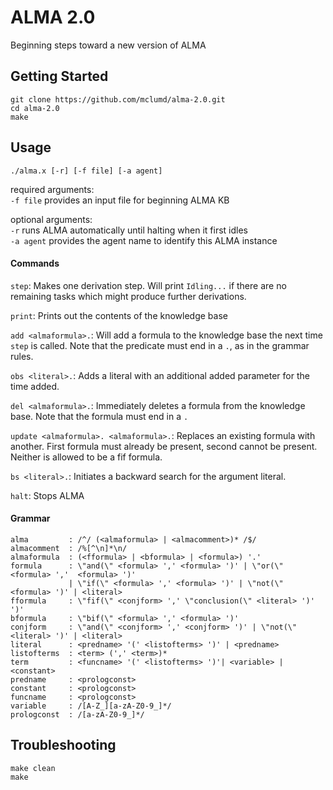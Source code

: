 # ALMA 2.0
Beginning steps toward a new version of ALMA

## Getting Started
```
git clone https://github.com/mclumd/alma-2.0.git
cd alma-2.0
make
```

## Usage
```
./alma.x [-r] [-f file] [-a agent]
```

required arguments:  
  `-f file`   provides an input file for beginning ALMA KB

optional arguments:  
  `-r`        runs ALMA automatically until halting when it first idles  
  `-a agent`  provides the agent name to identify this ALMA instance

#### Commands
`step`: Makes one derivation step. Will print `Idling...` if there are no remaining tasks which might produce further derivations.

`print`: Prints out the contents of the knowledge base

`add <almaformula>.`: Will add a formula to the knowledge base the next time `step` is called. Note that the predicate must end in a `.`, as in the grammar rules.

`obs <literal>.`: Adds a literal with an additional added parameter for the time added.

`del <almaformula>.`: Immediately deletes a formula from the knowledge base. Note that the formula must end in a `.`

`update <almaformula>. <almaformula>.`: Replaces an existing formula with another. First formula must already be present, second cannot be present. Neither is allowed to be a fif formula.

`bs <literal>.`: Initiates a backward search for the argument literal.

`halt`: Stops ALMA

#### Grammar
```
alma         : /^/ (<almaformula> | <almacomment>)* /$/         
almacomment  : /%[^\n]*\n/
almaformula  : (<fformula> | <bformula> | <formula>) '.'
formula      : \"and(\" <formula> ',' <formula> ')' | \"or(\" <formula> ','  <formula> ')'
             | \"if(\" <formula> ',' <formula> ')' | \"not(\" <formula> ')' | <literal>
fformula     : \"fif(\" <conjform> ',' \"conclusion(\" <literal> ')' ')'
bformula     : \"bif(\" <formula> ',' <formula> ')'
conjform     : \"and(\" <conjform> ',' <conjform> ')' | \"not(\" <literal> ')' | <literal>
literal      : <predname> '(' <listofterms> ')' | <predname>
listofterms  : <term> (',' <term>)*
term         : <funcname> '(' <listofterms> ')'| <variable> | <constant>
predname     : <prologconst>
constant     : <prologconst>
funcname     : <prologconst>
variable     : /[A-Z_][a-zA-Z0-9_]*/
prologconst  : /[a-zA-Z0-9_]*/
```
## Troubleshooting
```
make clean
make
```
